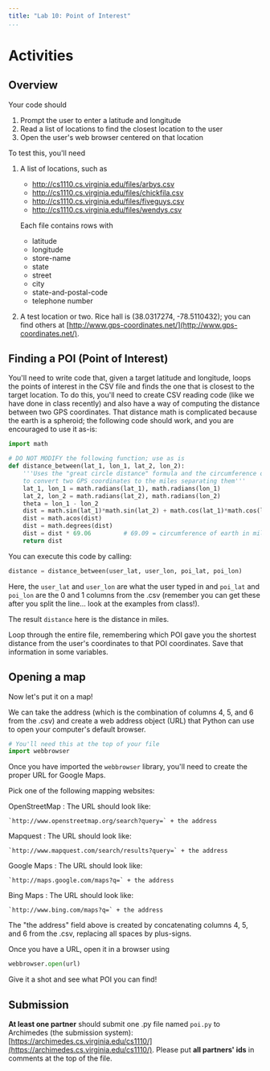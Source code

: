 ```yaml
---
title: "Lab 10: Point of Interest"
...
```



# Activities

## Overview

Your code should

1.  Prompt the user to enter a latitude and longitude
2.  Read a list of locations to find the closest location to the user
3.  Open the user's web browser centered on that location

To test this, you'll need

1.  A list of locations, such as
    
    -   <http://cs1110.cs.virginia.edu/files/arbys.csv>
    -   <http://cs1110.cs.virginia.edu/files/chickfila.csv>
    -   <http://cs1110.cs.virginia.edu/files/fiveguys.csv>
    -   <http://cs1110.cs.virginia.edu/files/wendys.csv>
    
    Each file contains rows with 
    
    -   latitude
    -   longitude
    -   store-name
    -   state
    -   street
    -   city
    -   state-and-postal-code
    -   telephone number

2.  A test location or two.
    Rice hall is (38.0317274, -78.5110432);
    you can find others at [http://www.gps-coordinates.net/](http://www.gps-coordinates.net/).

## Finding a POI (Point of Interest)

You'll need to write code that, given a target latitude and longitude, loops the points of interest in the CSV file and finds the one that is closest to the target location.
To do this, you'll need to create CSV reading code (like we have done in class recently)
and also have a way of computing the distance between two GPS coordinates.
That distance math is complicated because the earth is a spheroid; the following code should work, and you are encouraged to use it as-is:

````python
import math

# DO NOT MODIFY the following function; use as is
def distance_between(lat_1, lon_1, lat_2, lon_2):
    '''Uses the "great circle distance" formula and the circumference of the earth
    to convert two GPS coordinates to the miles separating them'''
    lat_1, lon_1 = math.radians(lat_1), math.radians(lon_1)
    lat_2, lon_2 = math.radians(lat_2), math.radians(lon_2)
    theta = lon_1 - lon_2
    dist = math.sin(lat_1)*math.sin(lat_2) + math.cos(lat_1)*math.cos(lat_2)*math.cos(theta)
    dist = math.acos(dist)
    dist = math.degrees(dist)
    dist = dist * 69.06         # 69.09 = circumference of earth in miles / 360 degrees
    return dist
````

You can execute this code by calling:

````python
distance = distance_between(user_lat, user_lon, poi_lat, poi_lon)
````

Here, the `user_lat` and `user_lon` are what the user typed in
and `poi_lat` and `poi_lon` are the 0 and 1 columns from the .csv
(remember you can get these after you split the line... look at the examples from class!).

The result `distance` here is the distance in miles.

Loop through the entire file, remembering which POI gave you the shortest distance from the user's coordinates to that POI coordinates.
Save that information in some variables.


## Opening a map

Now let's put it on a map!

We can take the address (which is the combination of columns 4, 5, and 6 from the .csv)
and create a web address object (URL) that Python can use to open your computer's default browser.

````python
# You'll need this at the top of your file
import webbrowser
````

Once you have imported the `webbrowser` library, you'll need to create the proper URL for Google Maps.

Pick one of the following mapping websites:

OpenStreetMap
:   The URL should look like:

    `http://www.openstreetmap.org/search?query=` + the address

Mapquest
:   The URL should look like:

    `http://www.mapquest.com/search/results?query=` + the address

Google Maps
:   The URL should look like:

    `http://maps.google.com/maps?q=` + the address

Bing Maps
:   The URL should look like:

    `http://www.bing.com/maps?q=` + the address


The "the address" field above is created by concatenating columns 4, 5, and 6 from the .csv, replacing all spaces by plus-signs.

Once you have a URL, open it in a browser using

````python
webbrowser.open(url)
````

Give it a shot and see what POI you can find!


## Submission

**At least one partner** should submit one .py file named `poi.py` to Archimedes (the submission system):
[https://archimedes.cs.virginia.edu/cs1110/](https://archimedes.cs.virginia.edu/cs1110/).
Please put **all partners' ids** in comments at the top of the file.
